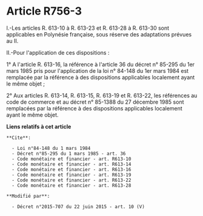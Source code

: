 # Article R756-3

I.-Les articles R. 613-10 à R. 613-23 et R. 613-28 à R. 613-30 sont applicables en Polynésie française, sous réserve des
adaptations prévues au II. 

II.-Pour l'application de ces dispositions : 

1° A l'article R. 613-16, la référence à l'article 36 du décret n° 85-295 du 1er mars 1985 pris pour l'application de la loi
n° 84-148 du 1er mars 1984 est remplacée par la référence à des dispositions applicables localement ayant le même objet ; 

2° Aux articles R. 613-14, R. 613-15, R. 613-19 et R. 613-22, les références au code de commerce et au décret n° 85-1388 du
27 décembre 1985 sont remplacées par la référence à des dispositions applicables localement ayant le même objet.

**Liens relatifs à cet article**

	**Cite**:

	  - Loi n°84-148 du 1 mars 1984
	  - Décret n°85-295 du 1 mars 1985 - art. 36
	  - Code monétaire et financier - art. R613-10
	  - Code monétaire et financier - art. R613-14
	  - Code monétaire et financier - art. R613-16
	  - Code monétaire et financier - art. R613-19
	  - Code monétaire et financier - art. R613-22
	  - Code monétaire et financier - art. R613-28

	**Modifié par**:

	  - Décret n°2015-707 du 22 juin 2015 - art. 10 (V)
